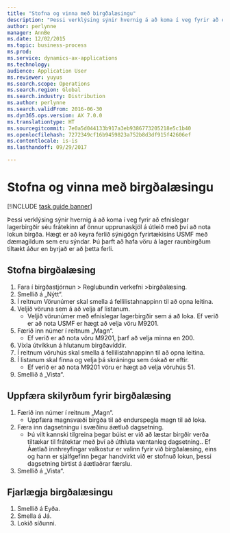 ```yaml
---
title: "Stofna og vinna með birgðalæsingu"
description: "Þessi verklýsing sýnir hvernig á að koma í veg fyrir að efnislegar lagerbirgðir séu frátekinn af önnur upprunaskjöl á útleið með því að nota lokun birgða."
author: perlynne
manager: AnnBe
ms.date: 12/02/2015
ms.topic: business-process
ms.prod: 
ms.service: dynamics-ax-applications
ms.technology: 
audience: Application User
ms.reviewer: yuyus
ms.search.scope: Operations
ms.search.region: Global
ms.search.industry: Distribution
ms.author: perlynne
ms.search.validFrom: 2016-06-30
ms.dyn365.ops.version: AX 7.0.0
ms.translationtype: HT
ms.sourcegitcommit: 7e0a5d044133b917a3eb9386773205218e5c1b40
ms.openlocfilehash: 7272349cf16b9459823a752b8d3df915f42606ef
ms.contentlocale: is-is
ms.lasthandoff: 09/29/2017

---
```

# <a name="create-and-maintain-inventory-blocking"></a>Stofna og vinna með birgðalæsingu

[!INCLUDE [task guide banner](../../includes/task-guide-banner.md)]

Þessi verklýsing sýnir hvernig á að koma í veg fyrir að efnislegar lagerbirgðir séu frátekinn af önnur upprunaskjöl á útleið með því að nota lokun birgða. Hægt er að keyra ferlið sýnigögn fyrirtækisins USMF með dæmagildum sem eru sýndar. Þú þarft að hafa vöru á lager raunbirgðum tiltækt áður en byrjað er að þetta ferli.


## <a name="create-an-inventory-blocking"></a>Stofna birgðalæsing
1. Fara í birgðastjórnun > Reglubundin verkefni >birgðalæsing.
2. Smellið á „Nýtt“.
3. Í reitnum Vörunúmer skal smella á fellilistahnappinn til að opna leitina.
4. Veljið vöruna sem á að velja af listanum.
    * Veljið vörunúmer með efnislegar lagerbirgðir sem á að loka. Ef verið er að nota USMF er hægt að velja vöru M9201.  
5. Færið inn númer í reitnum „Magn“.
    * Ef verið er að nota vöru M9201, þarf að velja minna en 200.  
6. Víxla útvíkkun á hlutanum birgðavíddir.
7. Í reitnum vöruhús skal smella á fellilistahnappinn til að opna leitina.
8. Í listanum skal finna og velja þá skráningu sem óskað er eftir.
    * Ef verið er að nota M9201 vöru er hægt að velja vöruhús 51.  
9. Smellið á „Vista“.

## <a name="update-the-conditions-of-the-inventory-blocking"></a>Uppfæra skilyrðum fyrir birgðalæsing
1. Færið inn númer í reitnum „Magn“.
    * Uppfæra magnsvæði birgða til að endurspegla magn til að loka.  
2. Færa inn dagsetningu í svæðinu áætluð dagsetning.
    * Þú vilt kannski tilgreina þegar búist er við að læstar birgðir verða tiltækar til frátektar með því að úthluta væntanleg dagsetning.. Ef Áætlað innhreyfingar valkostur er valinn fyrir við birgðalæsing, eins og hann er sjálfgefinn þegar handvirkt við er stofnuð lokun, þessi dagsetning birtist á áætlaðrar færslu.  
3. Smellið á „Vista“.

## <a name="remove-the-inventory-blocking"></a>Fjarlægja birgðalæsingu
1. Smellið á Eyða.
2. Smella á Já.
3. Lokið síðunni.

